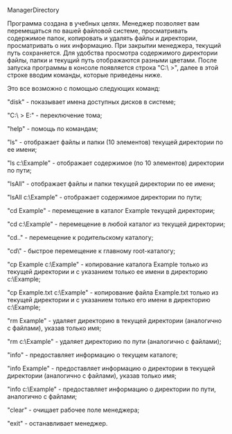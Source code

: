 ManagerDirectory

Программа создана в учебных целях. Менеджер позволяет вам перемещаться по вашей файловой системе, просматривать содержимое папок, копировать и удалять файлы и директории, просматривать о них информацию. При закрытии менеджера, текущий путь сохраняется. Для удобства просмотра содержимого директории файлы, папки и текущий путь отображаются разными цветами. После запуска программы в консоле появляется строка "C:\ >", далее в этой строке вводим команды, которые приведены ниже. 

 Это все возможно с помощью следующих команд:

 "disk" - показывает имена доступных дисков в системе;

 "C:\ > E:" - переключение тома;
 
 "help" - помощь по командам;

 "ls" - отображает файлы и папки (10 элементов) текущей директории по ее имени;

 "ls c:\Example" - отображает содержимое (по 10 элементов) директории по пути;

 "lsAll" - отображает файлы и папки текущей директории по ее имени;

 "lsAll c:\Example" - отображает содержимое директории по пути;

 "cd Example" - перемещение в каталог Example текущей директории;

 "cd c:\Example" - перемещение в любой каталог из текущей директории;

 "cd.." - перемещение к родительскому каталогу;

 "cd\\" - быстрое перемещение к главному root-каталогу;

 "cp Example c:\Example" - копирование каталога Example только из текущей директории и с указанием только ее имени в директорию c:\Example;

 "cp Example.txt c:\Example" - копирование файла Example.txt только из текущей директории и с указанием только его имени в директорию c:\Example;

 "rm Example" - удаляет директорию в текущей директории (аналогично с файлами), указав только имя;

 "rm c:\Example" - удаляет директорию по пути (аналогично с файлами);

 "info" - предоставляет информацию о текущем каталоге;

 "info Example" - предоставляет информацию о директории в текущей директории (аналогично с файлами), указав только имя;

 "info c:\Example" - предоставляет информацию о директории по пути, аналогично с файлами;

 "clear" - очищает рабочее поле менеджера;

 "exit" - останавливает менеджер.

